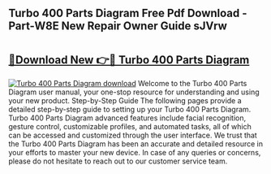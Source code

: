 ## Turbo 400 Parts Diagram Free Pdf Download - Part-W8E New Repair Owner Guide sJVrw

# <h2><a href="http://dfoysi.blite.top/?on=Turbo+400+Parts+Diagram">🔗Download New 👉🔴 Turbo 400 Parts Diagram</a></h2>

[![Turbo 400 Parts Diagram download](https://i.imgur.com/lujVjoI.png)](http://dfoysi.blite.top/?on=Turbo+400+Parts+Diagram)
Welcome to the Turbo 400 Parts Diagram user manual, your one-stop resource for understanding and using your new product. Step-by-Step Guide The following pages provide a detailed step-by-step guide to setting up your Turbo 400 Parts Diagram. Turbo 400 Parts Diagram advanced features include facial recognition, gesture control, customizable profiles, and automated tasks, all of which can be accessed and customized through the user interface. We trust that the Turbo 400 Parts Diagram has been an accurate and detailed resource in your efforts to master your new device. In case of any queries or concerns, please do not hesitate to reach out to our customer service team.
